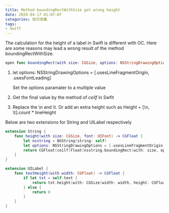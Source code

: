```yaml
---
title: Method boundingRectWithSize get wrong height
date: 2020-04-17 01:07:07
categories: 知识收集
tags: 
- Swift
---
```


The calculation for the height of a label in Swift is different with OC. 
Here are some reasons may lead a wrong result of the method boundingRectWithSize.

```swift
open func boundingRect(with size: CGSize, options: NSStringDrawingOptions = [], attributes: [NSAttributedString.Key : Any]? = nil, context: NSStringDrawingContext?) -> CGRect

```

1. let options: NSStringDrawingOptions = [.usesLineFragmentOrigin, .usesFontLeading]

   Set the options paramater to a multiple value

2. Get the final value by the method of  *ceilf* in Swfit

3. Replace the \n and \t. Or add an extra height such as Height + [\n, \t].count * lineHeight


<!-- more -->


Below are two extensions for String and UILabel respectively

```swift
extension String {
    func height(with size: CGSize, font: UIFont) -> CGFloat {
        let nsstring = NSString(string: self)
        let options: NSStringDrawingOptions = [.usesLineFragmentOrigin,.usesFontLeading]
        return CGFloat(ceilf(Float(nsstring.boundingRect(with: size, options: options, attributes: [.font: font], context: nil).size.height)))
    }
}

extension UILabel {
    func textHeight(with width: CGFloat) -> CGFloat {
        if let txt = self.text {
            return txt.height(with: CGSize(width: width, height: CGFloat(MAXFLOAT)), font: self.font)
        } else {
            return 0
        }
    }
}
```

